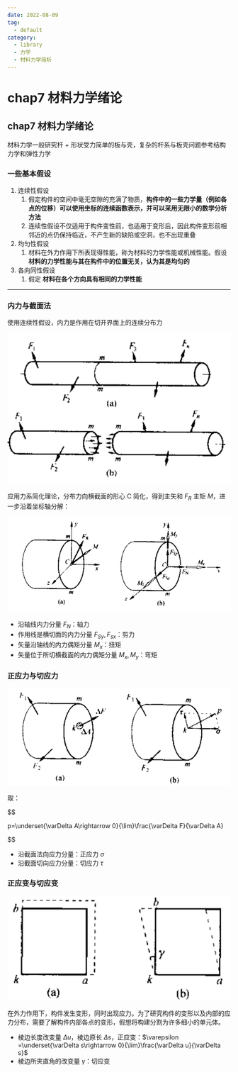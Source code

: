 ```yaml
---
date: 2022-08-09
tag:
  - default
category:
  - library
  - 力学
  - 材料力学简析
---
```


# chap7 材料力学绪论

## chap7 材料力学绪论

材料力学一般研究杆 + 形状受力简单的板与壳，复杂的杆系与板壳问题参考结构力学和弹性力学

### 一些基本假设

1. 连续性假设
   1. 假定构件的空间中毫无空隙的充满了物质，**构件中的一些力学量（例如各点的位移）可以使用坐标的连续函数表示，并可以采用无限小的数学分析方法**
   2. 连续性假设不仅适用于构件变性前，也适用于变形后，因此构件变形前相邻近的点仍保持临近，不产生新的缺陷或空洞，也不出现重叠
2. 均匀性假设
   1. 材料在外力作用下所表现得性能，称为材料的力学性能或机械性能。假设 **材料的力学性能与其在构件中的位置无关，认为其是均匀的**
3. 各向同性假设
   1. 假定 **材料在各个方向具有相同的力学性能**

---

### 内力与截面法

使用连续性假设，内力是作用在切开界面上的连续分布力

![image-20211116151552222](./../../paper/assets/image-20211116151552222.png)

应用力系简化理论，分布力向横截面的形心 C 简化，得到主矢和 $F_R$ 主矩 $M$，进一步沿着坐标轴分解：

![image-20211116151723875](./../../paper/assets/image-20211116151723875.png)

- 沿轴线内力分量 $F_N$：轴力
- 作用线是横切面的内力分量 $F_{Sy},F_{sx}$：剪力
- 矢量沿轴线的内力偶矩分量 $M_x$：扭矩
- 矢量位于所切横截面的内力偶矩分量 $M_x,M_y$：弯矩

### 正应力与切应力

![image-20211117095413470](./../../paper/assets/image-20211117095413470.png)

取：

$$

p=\underset{\varDelta A\rightarrow 0}{\lim}\frac{\varDelta F}{\varDelta A}

$$


- 沿截面法向应力分量：正应力 $\sigma$
- 沿截面切向应力分量：切应力 $\tau$

### 正应变与切应变

![image-20211117095742242](./../../paper/assets/image-20211117095742242.png)

在外力作用下，构件发生变形，同时出现应力。为了研究构件的变形以及内部的应力分布，需要了解构件内部各点的变形，假想将构建分割为许多细小的单元体。

- 棱边长度改变量 $\Delta u$，棱边原长 $\Delta s$，正应变：$\varepsilon =\underset{\varDelta s\rightarrow 0}{\lim}\frac{\varDelta u}{\varDelta s}$
- 棱边所夹直角的改变量 $\gamma$：切应变

